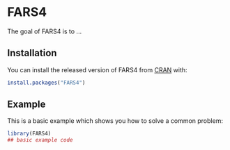 
# FARS4

<!-- badges: start -->
<!-- badges: end -->

The goal of FARS4 is to ...

## Installation

You can install the released version of FARS4 from [CRAN](https://CRAN.R-project.org) with:

``` r
install.packages("FARS4")
```

## Example

This is a basic example which shows you how to solve a common problem:

``` r
library(FARS4)
## basic example code
```

